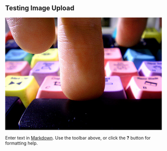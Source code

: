 ## Testing Image Upload

![test image test 3](/43811147_0e4a5d4fa1_z.jpg)

Enter text in [Markdown](http://daringfireball.net/projects/markdown/). Use the toolbar above, or click the **?** button for formatting help.
